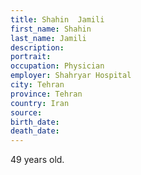 ```yaml
---
title: Shahin  Jamili
first_name: Shahin 
last_name: Jamili
description: 
portrait: 
occupation: Physician
employer: Shahryar Hospital
city: Tehran
province: Tehran
country: Iran
source: 
birth_date: 
death_date: 
---
```


49 years old.
